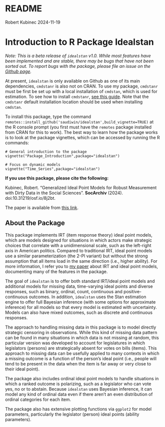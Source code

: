 # README
Robert Kubinec
2024-11-19

# Introduction to R Package Idealstan

*Note: This is a beta release of `idealstan` v1.0. While most features
have been implemented and are stable, there may be bugs that have not
been sorted out. To report bugs with the package, please file an issue
on the [Github page](https://github.com/saudiwin/idealstan/issues).*

At present, `idealstan` is only available on Github as one of its main
dependencies, `cmdstanr` is also not on CRAN. To use my package,
`cmdstanr` must be first be set up with a local installation of
`cmdstan`, which is used for estimation. To see how to install
`cmdstanr`, [see this guide](https://mc-stan.org/cmdstanr/). Note that
the `cmdstanr` default installation location should be used when
installing `cmdstan`.

To install this package, type the command
`remotes::install_github('saudiwin/idealstan',build_vignette=TRUE)` at
the R console prompt (you first must have the `remotes` package
installed from CRAN for this to work). The best way to learn how the
package works is to look at the package vignettes, which can be accessed
by running the R commands:

    # General introduction to the package
    vignette("Package_Introduction",package="idealstan")

    # Focus on dynamic models
    vignette("Time_Series",package="idealstan")

**If you use this package, please cite the following:**

Kubinec, Robert. “Generalized Ideal Point Models for Robust Measurement
with Dirty Data in the Social Sciences”. **SocArchiv** (2024).
doi:10.31219/osf.io/8j2bt.

The paper is available from [this link](https://osf.io/8j2bt/).

## About the Package

This package implements IRT (item response theory) ideal point models,
which are models designed for situations in which actors make strategic
choices that correlate with a unidimensional scale, such as the
left-right axis in American politics. Compared to traditional IRT, ideal
point models use a similar parameterization (the 2-Pl variant) but
without the strong assumption that all items load in the same direction
(i.e., higher ability). For more information, I refer you to [my
paper](https://osf.io/8j2bt/) about IRT and ideal point models,
documenting many of the features in the package.

The goal of `idealstan` is to offer both standard IRT/ideal point models
and additional models for missing data, time-varying ideal points and
diverse responses, such as binary, ordinal, count, continuous and
positive-continuous outcomes. In addition, `idealstan` uses the Stan
estimation engine to offer full Bayesian inference (with some options
for approximate inference) for all models so that every model is
estimated with uncertainty. Models can also have mixed outcomes, such as
discrete and continuous responses.

The approach to handling missing data in this package is to model
directly strategic censoring in observations. While this kind of missing
data pattern can be found in many situations in which data is not
missing at random, this particular version was developed to account for
legislatures in which legislators (persons) are strategically absent for
votes on bills (items). This approach to missing data can be usefully
applied to many contexts in which a missing outcome is a function of the
person’s ideal point (i.e., people will tend to be present in the data
when the item is far away or very close to their ideal point).

The package also includes ordinal ideal point models to handle
situations in which a ranked outcome is polarizing, such as a legislator
who can vote yes, no or to abstain. Because `idealstan` uses Bayesian
inference, it can model any kind of ordinal data even if there aren’t an
even distribution of ordinal categories for each item.

The package also has extensive plotting functions via `ggplot2` for
model parameters, particularly the legislator (person) ideal points
(ability parameters).
